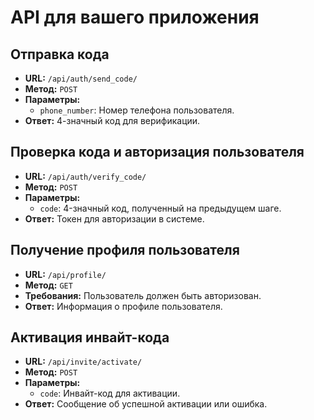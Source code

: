 # API для вашего приложения

## Отправка кода

- **URL:** `/api/auth/send_code/`
- **Метод:** `POST`
- **Параметры:** 
  - `phone_number`: Номер телефона пользователя.
- **Ответ:** 4-значный код для верификации.

## Проверка кода и авторизация пользователя

- **URL:** `/api/auth/verify_code/`
- **Метод:** `POST`
- **Параметры:** 
  - `code`: 4-значный код, полученный на предыдущем шаге.
- **Ответ:** Токен для авторизации в системе.

## Получение профиля пользователя

- **URL:** `/api/profile/`
- **Метод:** `GET`
- **Требования:** Пользователь должен быть авторизован.
- **Ответ:** Информация о профиле пользователя.

## Активация инвайт-кода

- **URL:** `/api/invite/activate/`
- **Метод:** `POST`
- **Параметры:** 
  - `code`: Инвайт-код для активации.
- **Ответ:** Сообщение об успешной активации или ошибка.

